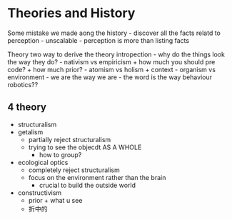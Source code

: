 # Theories and History

Some mistake we made aong the history
    - discover all the facts relatd to perception
        - unscalable
        - perception is more than listing facts

Theory
    two way to derive the theory
        intropection - why do the things look the way they do?
            - nativism vs empiricism
                + how much you should pre code?
                + how much prior?
            - atomism vs holism
                + context
            - organism vs environment
                - we are the way we are
                - the word is the way
        behaviour
            robotics??

## 4 theory
- structuralism
- getalism
    - partially reject structuralism
    - trying to see the objecdt AS A WHOLE
        - how to group? 
- ecological optics
    + completely reject structuralism
    + focus on the environment rather than the brain
        * crucial to build the outside world
- constructivism
    + prior + what u see
    + 折中的















